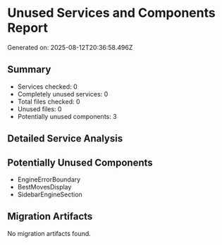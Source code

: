# Unused Services and Components Report

Generated on: 2025-08-12T20:36:58.496Z

## Summary

- Services checked: 0
- Completely unused services: 0
- Total files checked: 0
- Unused files: 0
- Potentially unused components: 3

## Detailed Service Analysis

## Potentially Unused Components

- EngineErrorBoundary
- BestMovesDisplay
- SidebarEngineSection

## Migration Artifacts

No migration artifacts found.
